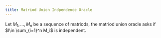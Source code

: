 ```yaml
---
title: Matriod Union Indpendence Oracle
---
```


Let $M_1,\ldots,M_n$ be a sequence of matriods, the matriod union oracle asks if $I\in \sum_{i=1}^n M_i$ is independent. 